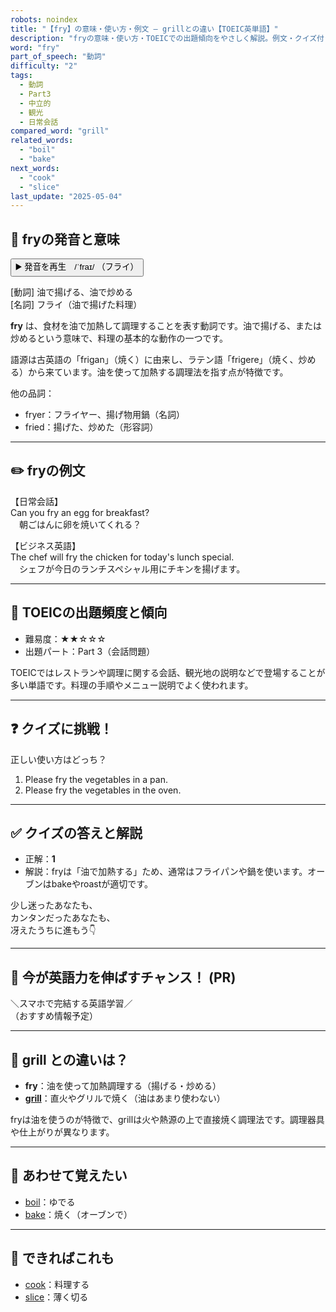 ```yaml
---
robots: noindex
title: "【fry】の意味・使い方・例文 ― grillとの違い【TOEIC英単語】"
description: "fryの意味・使い方・TOEICでの出題傾向をやさしく解説。例文・クイズ付きでgrillとの違いもわかりやすく学べます。"
word: "fry"
part_of_speech: "動詞"
difficulty: "2"
tags:
  - 動詞
  - Part3
  - 中立的
  - 観光
  - 日常会話
compared_word: "grill"
related_words:
  - "boil"
  - "bake"
next_words:
  - "cook"
  - "slice"
last_update: "2025-05-04"
---
```


## 🔰 fryの発音と意味

<button class="play-audio" onclick="playTTS('fry')">
  <span class="play-audio-main">
    ▶️ 発音を再生　/ˈfraɪ/
  </span>
  <span class="play-audio-sub">
    （フライ）
  </span>
</button>

[動詞] 油で揚げる、油で炒める  
[名詞] フライ（油で揚げた料理）

**fry** は、食材を油で加熱して調理することを表す動詞です。油で揚げる、または炒めるという意味で、料理の基本的な動作の一つです。

語源は古英語の「frigan」（焼く）に由来し、ラテン語「frigere」（焼く、炒める）から来ています。油を使って加熱する調理法を指す点が特徴です。

他の品詞：  
- fryer：フライヤー、揚げ物用鍋（名詞）
- fried：揚げた、炒めた（形容詞）

---

## ✏️ fryの例文

【日常会話】  
Can you fry an egg for breakfast?  
　朝ごはんに卵を焼いてくれる？

【ビジネス英語】  
The chef will fry the chicken for today's lunch special.  
　シェフが今日のランチスペシャル用にチキンを揚げます。

---

## 🎯 TOEICの出題頻度と傾向

- 難易度：★★☆☆☆
- 出題パート：Part 3（会話問題）

TOEICではレストランや調理に関する会話、観光地の説明などで登場することが多い単語です。料理の手順やメニュー説明でよく使われます。

---

## ❓ クイズに挑戦！

正しい使い方はどっち？

1. Please fry the vegetables in a pan.  
2. Please fry the vegetables in the oven.

---

## ✅ クイズの答えと解説

- 正解：**1**
- 解説：fryは「油で加熱する」ため、通常はフライパンや鍋を使います。オーブンはbakeやroastが適切です。

少し迷ったあなたも、  
カンタンだったあなたも、  
冴えたうちに進もう👇️

---

## 🚀 今が英語力を伸ばすチャンス！ (PR)

<div class="info-center">
＼スマホで完結する英語学習／<br>  
（おすすめ情報予定）
</div>

---

## 🤔  grill との違いは？

- **fry**：油を使って加熱調理する（揚げる・炒める）
- **[grill](/grill)**：直火やグリルで焼く（油はあまり使わない）

fryは油を使うのが特徴で、grillは火や熱源の上で直接焼く調理法です。調理器具や仕上がりが異なります。

---

## 🧩 あわせて覚えたい

- [boil](/boil)：ゆでる
- [bake](/bake)：焼く（オーブンで）

---

## 📖 できればこれも

- [cook](/cook)：料理する
- [slice](/slice)：薄く切る

<!-- cvid: aid48_bid47 -->
